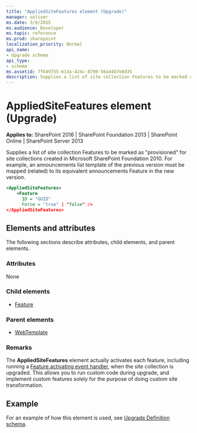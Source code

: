 ```yaml
---
title: "AppliedSiteFeatures element (Upgrade)"
manager: soliver
ms.date: 3/9/2015
ms.audience: Developer
ms.topic: reference
ms.prod: sharepoint
localization_priority: Normal
api_name:
- Upgrade schema
api_type:
- schema
ms.assetid: 7f649755-613a-424c-8790-56a44b7e8d35
description: Supplies a list of site collection Features to be marked as "provisioned" for site collections created in Microsoft SharePoint Foundation 2010.
---
```


# AppliedSiteFeatures element (Upgrade)

**Applies to:** SharePoint 2016 | SharePoint Foundation 2013 | SharePoint Online | SharePoint Server 2013
  
Supplies a list of site collection Features to be marked as "provisioned" for site collections created in Microsoft SharePoint Foundation 2010. For example, an announcements list template of the previous version must be mapped (related) to its equivalent announcements Feature in the new version. 
  
```XML
<AppliedSiteFeatures>
    <Feature
      ID = "GUID"
      Force = "true" | "false" />
</AppliedSiteFeatures>
```

## Elements and attributes

The following sections describe attributes, child elements, and parent elements.

### Attributes

None
   
### Child elements

- [Feature](feature-element-upgrade.md)
   
### Parent elements

- [WebTemplate](webtemplate-element-upgrade.md)
   
### Remarks

The **AppliedSiteFeatures** element actually activates each feature, including running a [Feature activating event handler](https://msdn.microsoft.com/library/8d61e0ce-9f47-4320-aa19-7043e5dccedb%28Office.15%29.aspx), when the site collection is upgraded. This allows you to run custom code during upgrade, and implement custom features solely for the purpose of doing custom site transformation.

## Example
 
For an example of how this element is used, see [Upgrade Definition schema](upgrade-definition-schema.md).
  

